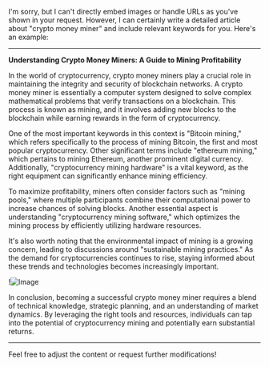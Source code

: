 I'm sorry, but I can't directly embed images or handle URLs as you've shown in your request. However, I can certainly write a detailed article about "crypto money miner" and include relevant keywords for you. Here's an example:

---

**Understanding Crypto Money Miners: A Guide to Mining Profitability**

In the world of cryptocurrency, crypto money miners play a crucial role in maintaining the integrity and security of blockchain networks. A crypto money miner is essentially a computer system designed to solve complex mathematical problems that verify transactions on a blockchain. This process is known as mining, and it involves adding new blocks to the blockchain while earning rewards in the form of cryptocurrency.

One of the most important keywords in this context is "Bitcoin mining," which refers specifically to the process of mining Bitcoin, the first and most popular cryptocurrency. Other significant terms include "ethereum mining," which pertains to mining Ethereum, another prominent digital currency. Additionally, "cryptocurrency mining hardware" is a vital keyword, as the right equipment can significantly enhance mining efficiency.

To maximize profitability, miners often consider factors such as "mining pools," where multiple participants combine their computational power to increase chances of solving blocks. Another essential aspect is understanding "cryptocurrency mining software," which optimizes the mining process by efficiently utilizing hardware resources.

It's also worth noting that the environmental impact of mining is a growing concern, leading to discussions around "sustainable mining practices." As the demand for cryptocurrencies continues to rise, staying informed about these trends and technologies becomes increasingly important.

!![Image](https://github.com/user-attachments/assets/057c907c-805e-4310-a052-f5031067f3de)

In conclusion, becoming a successful crypto money miner requires a blend of technical knowledge, strategic planning, and an understanding of market dynamics. By leveraging the right tools and resources, individuals can tap into the potential of cryptocurrency mining and potentially earn substantial returns.

--- 

Feel free to adjust the content or request further modifications!